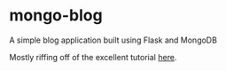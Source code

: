 # mongo-blog

A simple blog application built using Flask and MongoDB

Mostly riffing off of the excellent tutorial [here](http://docs.mongodb.org/manual/tutorial/write-a-tumblelog-application-with-flask-mongoengine/).
